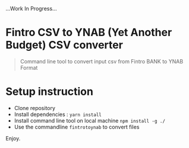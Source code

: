 ...Work In Progress...

# Fintro CSV to YNAB (Yet Another Budget) CSV converter

> Command line tool to convert input csv from Fintro BANK to YNAB Format

# Setup instruction

- Clone repository
- Install dependencies : `yarn install`
- Install command line tool on local machine `npm install -g ./`
- Use the commandline `fintrotoynab` to convert files

Enjoy.
